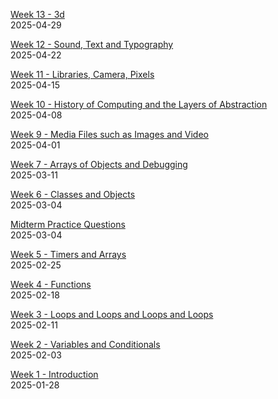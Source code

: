 [Week 13 - 3d](week13/)  
2025-04-29  

[Week 12 - Sound, Text and Typography](week12/)  
2025-04-22  

[Week 11 - Libraries, Camera, Pixels](camera/)  
2025-04-15  

[Week 10 - History of Computing and the Layers of Abstraction](week10/)  
2025-04-08  

[Week 9 - Media Files such as Images and Video](week9/)  
2025-04-01  

[Week 7 - Arrays of Objects and Debugging](week7/)  
2025-03-11  

[Week 6 - Classes and Objects](week6/)  
2025-03-04  

[Midterm Practice Questions](midterm-practice/)  
2025-03-04  

[Week 5 - Timers and Arrays](week5/)  
2025-02-25  

[Week 4 - Functions](week4/)  
2025-02-18  

[Week 3 - Loops and Loops and Loops and Loops](week3/)  
2025-02-11  

[Week 2 - Variables and Conditionals](week2/)  
2025-02-03  

[Week 1 - Introduction](intro/)  
2025-01-28  


